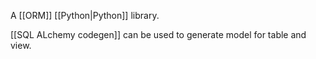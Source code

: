 A [[ORM]] [[Python|Python]] library.

[[SQL ALchemy codegen]] can be used to generate model for table and view.